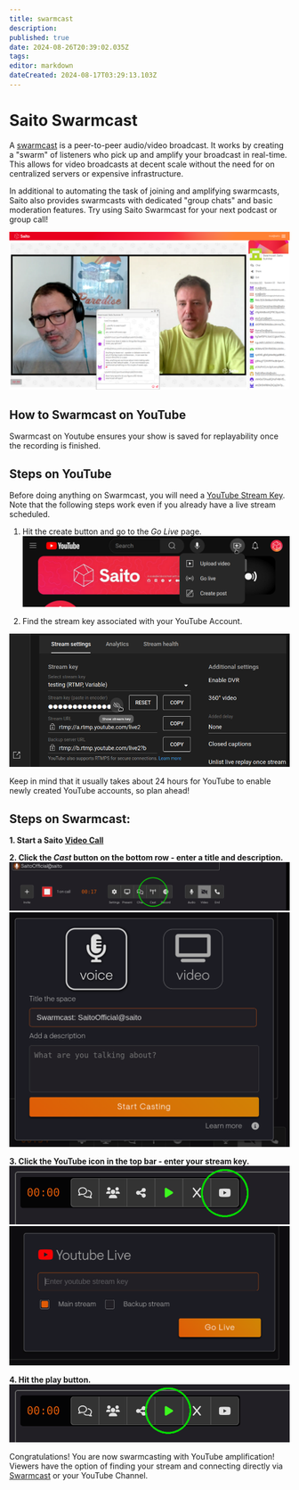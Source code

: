 ```yaml
---
title: swarmcast
description: 
published: true
date: 2024-08-26T20:39:02.035Z
tags: 
editor: markdown
dateCreated: 2024-08-17T03:29:13.103Z
---
```


# Saito Swarmcast

A [swarmcast](https://saito.io/swarmcast) is a peer-to-peer audio/video broadcast. It works by creating a "swarm" of listeners who pick up and amplify your broadcast in real-time. This allows for video broadcasts at decent scale without the need for on centralized servers or expensive infrastructure.

In additional to automating the task of joining and amplifying swarmcasts, Saito also provides swarmcasts with dedicated "group chats" and basic moderation features. Try using Saito Swarmcast for your next podcast or group call!

![swarmcast-chat.png](/swarmcast-chat.png)


## How to Swarmcast on YouTube

Swarmcast on Youtube ensures your show is saved for replayability once the recording is finished.

## Steps on YouTube

Before doing anything on Swarmcast, you will need a [YouTube Stream Key](https://support.google.com/youtube/answer/9854503?hl=en#zippy=%2Cstream-key). Note that the following steps work even if you already have a live stream scheduled.

1. Hit the create button and go to the *Go Live* page.
![yt-stream-key.png](/yt-stream-key.png)

2. Find the stream key associated with your YouTube Account.

![step2-streamkey.png](/step2-streamkey.png)


Keep in mind that it usually takes about 24 hours for YouTube to enable newly created YouTube accounts, so plan ahead!

## Steps on Swarmcast:

**1. Start a Saito [Video Call](https://saito.io/videocall/)**

**2. Click the *Cast* button on the bottom row - enter a title and description.**
![step1-cast-circle.png](/step1-cast-circle.png)
![step2-namecast.png](/step2-namecast.png)

**3. Click the YouTube icon in the top bar - enter your stream key.**
![step3-youtube-button-circled.png](/step3-youtube-button-circled.png)
![step4-enterkey.png](/step4-enterkey.png)

**4. Hit the play button.**
![step3-youtube-button-circle-start.png](/step3-youtube-button-circle-start.png)

Congratulations! You are now swarmcasting with YouTube amplification! Viewers have the option of finding your stream and connecting directly via [Swarmcast](https://saito.io/swarmcast) or your YouTube Channel. 